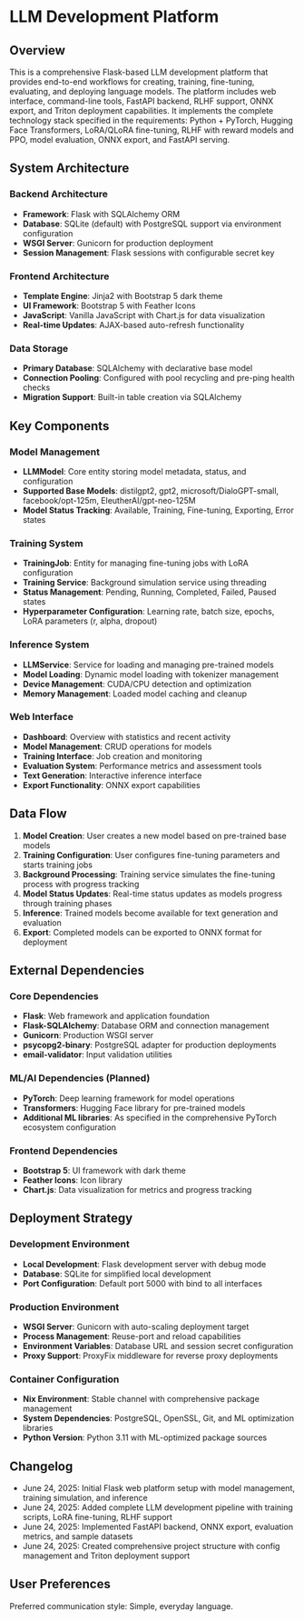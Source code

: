 # LLM Development Platform

## Overview

This is a comprehensive Flask-based LLM development platform that provides end-to-end workflows for creating, training, fine-tuning, evaluating, and deploying language models. The platform includes web interface, command-line tools, FastAPI backend, RLHF support, ONNX export, and Triton deployment capabilities. It implements the complete technology stack specified in the requirements: Python + PyTorch, Hugging Face Transformers, LoRA/QLoRA fine-tuning, RLHF with reward models and PPO, model evaluation, ONNX export, and FastAPI serving.

## System Architecture

### Backend Architecture
- **Framework**: Flask with SQLAlchemy ORM
- **Database**: SQLite (default) with PostgreSQL support via environment configuration
- **WSGI Server**: Gunicorn for production deployment
- **Session Management**: Flask sessions with configurable secret key

### Frontend Architecture
- **Template Engine**: Jinja2 with Bootstrap 5 dark theme
- **UI Framework**: Bootstrap 5 with Feather Icons
- **JavaScript**: Vanilla JavaScript with Chart.js for data visualization
- **Real-time Updates**: AJAX-based auto-refresh functionality

### Data Storage
- **Primary Database**: SQLAlchemy with declarative base model
- **Connection Pooling**: Configured with pool recycling and pre-ping health checks
- **Migration Support**: Built-in table creation via SQLAlchemy

## Key Components

### Model Management
- **LLMModel**: Core entity storing model metadata, status, and configuration
- **Supported Base Models**: distilgpt2, gpt2, microsoft/DialoGPT-small, facebook/opt-125m, EleutherAI/gpt-neo-125M
- **Model Status Tracking**: Available, Training, Fine-tuning, Exporting, Error states

### Training System
- **TrainingJob**: Entity for managing fine-tuning jobs with LoRA configuration
- **Training Service**: Background simulation service using threading
- **Status Management**: Pending, Running, Completed, Failed, Paused states
- **Hyperparameter Configuration**: Learning rate, batch size, epochs, LoRA parameters (r, alpha, dropout)

### Inference System
- **LLMService**: Service for loading and managing pre-trained models
- **Model Loading**: Dynamic model loading with tokenizer management
- **Device Management**: CUDA/CPU detection and optimization
- **Memory Management**: Loaded model caching and cleanup

### Web Interface
- **Dashboard**: Overview with statistics and recent activity
- **Model Management**: CRUD operations for models
- **Training Interface**: Job creation and monitoring
- **Evaluation System**: Performance metrics and assessment tools
- **Text Generation**: Interactive inference interface
- **Export Functionality**: ONNX export capabilities

## Data Flow

1. **Model Creation**: User creates a new model based on pre-trained base models
2. **Training Configuration**: User configures fine-tuning parameters and starts training jobs
3. **Background Processing**: Training service simulates the fine-tuning process with progress tracking
4. **Model Status Updates**: Real-time status updates as models progress through training phases
5. **Inference**: Trained models become available for text generation and evaluation
6. **Export**: Completed models can be exported to ONNX format for deployment

## External Dependencies

### Core Dependencies
- **Flask**: Web framework and application foundation
- **Flask-SQLAlchemy**: Database ORM and connection management
- **Gunicorn**: Production WSGI server
- **psycopg2-binary**: PostgreSQL adapter for production deployments
- **email-validator**: Input validation utilities

### ML/AI Dependencies (Planned)
- **PyTorch**: Deep learning framework for model operations
- **Transformers**: Hugging Face library for pre-trained models
- **Additional ML libraries**: As specified in the comprehensive PyTorch ecosystem configuration

### Frontend Dependencies
- **Bootstrap 5**: UI framework with dark theme
- **Feather Icons**: Icon library
- **Chart.js**: Data visualization for metrics and progress tracking

## Deployment Strategy

### Development Environment
- **Local Development**: Flask development server with debug mode
- **Database**: SQLite for simplified local development
- **Port Configuration**: Default port 5000 with bind to all interfaces

### Production Environment
- **WSGI Server**: Gunicorn with auto-scaling deployment target
- **Process Management**: Reuse-port and reload capabilities
- **Environment Variables**: Database URL and session secret configuration
- **Proxy Support**: ProxyFix middleware for reverse proxy deployments

### Container Configuration
- **Nix Environment**: Stable channel with comprehensive package management
- **System Dependencies**: PostgreSQL, OpenSSL, Git, and ML optimization libraries
- **Python Version**: Python 3.11 with ML-optimized package sources

## Changelog
- June 24, 2025: Initial Flask web platform setup with model management, training simulation, and inference
- June 24, 2025: Added complete LLM development pipeline with training scripts, LoRA fine-tuning, RLHF support
- June 24, 2025: Implemented FastAPI backend, ONNX export, evaluation metrics, and sample datasets
- June 24, 2025: Created comprehensive project structure with config management and Triton deployment support

## User Preferences

Preferred communication style: Simple, everyday language.